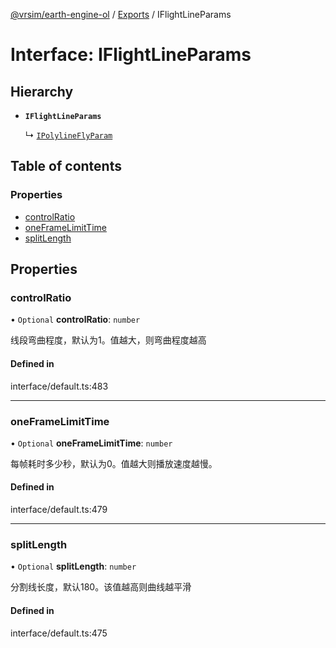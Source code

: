 [@vrsim/earth-engine-ol](../README.md) / [Exports](../modules.md) / IFlightLineParams

# Interface: IFlightLineParams

## Hierarchy

- **`IFlightLineParams`**

  ↳ [`IPolylineFlyParam`](IPolylineFlyParam.md)

## Table of contents

### Properties

- [controlRatio](IFlightLineParams.md#controlratio)
- [oneFrameLimitTime](IFlightLineParams.md#oneframelimittime)
- [splitLength](IFlightLineParams.md#splitlength)

## Properties

### controlRatio

• `Optional` **controlRatio**: `number`

线段弯曲程度，默认为1。值越大，则弯曲程度越高

#### Defined in

interface/default.ts:483

___

### oneFrameLimitTime

• `Optional` **oneFrameLimitTime**: `number`

每帧耗时多少秒，默认为0。值越大则播放速度越慢。

#### Defined in

interface/default.ts:479

___

### splitLength

• `Optional` **splitLength**: `number`

分割线长度，默认180。该值越高则曲线越平滑

#### Defined in

interface/default.ts:475
